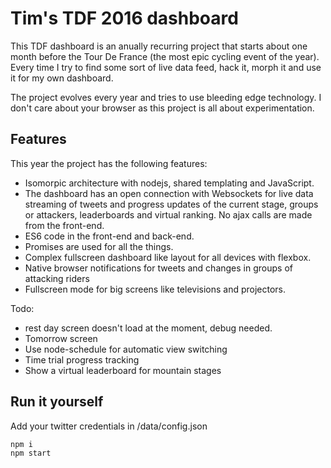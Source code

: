 # Tim's TDF 2016 dashboard
This TDF dashboard is an anually recurring project that starts about one month before the Tour De France (the most epic cycling event of the year). Every time I try to find some sort of live data feed, hack it, morph it and use it for my own dashboard.

The project evolves every year and tries to use bleeding edge technology. I don't care about your browser as this project is all about experimentation.

## Features
This year the project has the following features:
* Isomorpic architecture with nodejs, shared templating and JavaScript.
* The dashboard has an open connection with Websockets for live data streaming of tweets and progress updates of the current stage, groups or attackers, leaderboards and virtual ranking. No ajax calls are made from the front-end.
* ES6 code in the front-end and back-end.
* Promises are used for all the things.
* Complex fullscreen dashboard like layout for all devices with flexbox. 
* Native browser notifications for tweets and changes in groups of attacking riders
* Fullscreen mode for big screens like televisions and projectors.

Todo:
* rest day screen doesn't load at the moment, debug needed.
* Tomorrow screen
* Use node-schedule for automatic view switching
* Time trial progress tracking
* Show a virtual leaderboard for mountain stages

## Run it yourself
Add your twitter credentials in /data/config.json

```
npm i
npm start
```
